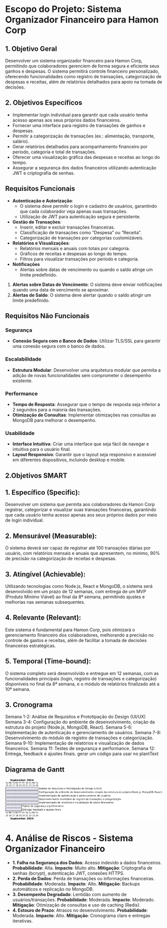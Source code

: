 # Escopo do Projeto: Sistema Organizador Financeiro para Hamon Corp

## 1. Objetivo Geral
Desenvolver um sistema organizador financeiro para Hamon Corp, permitindo que colaboradores gerenciem de forma segura e eficiente seus ganhos e despesas. O sistema permitirá controle financeiro personalizado, oferecendo funcionalidades como registro de transações, categorização de despesas e receitas, além de relatórios detalhados para apoio na tomada de decisões.

## 2. Objetivos Específicos
- Implementar login individual para garantir que cada usuário tenha acesso apenas aos seus próprios dados financeiros.
- Fornecer uma interface para registro de transações de ganhos e despesas.
- Permitir a categorização de transações (ex.: alimentação, transporte, salário).
- Gerar relatórios detalhados para acompanhamento financeiro por período, categoria e total de transações.
- Oferecer uma visualização gráfica das despesas e receitas ao longo do tempo.
- Assegurar a segurança dos dados financeiros utilizando autenticação JWT e criptografia de senhas.

## Requisitos Funcionais
- **Autenticação e Autorização**:
  - O sistema deve permitir o login e cadastro de usuários, garantindo que cada colaborador veja apenas suas transações.
  - Utilização de JWT para autenticação segura e persistente.
- **Gestão de Transações**:
  - Inserir, editar e excluir transações financeiras.
  - Classificação de transações como “Despesa” ou “Receita”.
  - Categorização de transações por categorias customizáveis.
- **Relatórios e Visualizações**:
  - Relatórios mensais e anuais com totais por categoria.
  - Gráficos de receitas e despesas ao longo do tempo.
  - Filtros para visualizar transações por período e categoria.
- **Notificações**
  - Alertas sobre datas de vencimento ou quando o saldo atinge um limite predefinido.

1. **Alertas sobre Datas de Vencimento**: O sistema deve enviar notificações quando uma data de vencimento se aproximar.
2. **Alertas de Saldo**: O sistema deve alertar quando o saldo atingir um limite predefinido.

## Requisitos Não Funcionais

### Segurança
- **Conexão Segura com o Banco de Dados**: Utilizar TLS/SSL para garantir uma conexão segura com o banco de dados.

### Escalabilidade
- **Estrutura Modular**: Desenvolver uma arquitetura modular que permita a adição de novas funcionalidades sem comprometer o desempenho existente.

### Performance
- **Tempo de Resposta**: Assegurar que o tempo de resposta seja inferior a 2 segundos para a maioria das transações.
- **Otimização de Consultas**: Implementar otimizações nas consultas ao MongoDB para melhorar o desempenho.

### Usabilidade
- **Interface Intuitiva**: Criar uma interface que seja fácil de navegar e intuitiva para o usuário final.
- **Layout Responsivo**: Garantir que o layout seja responsivo e acessível em diferentes dispositivos, incluindo desktop e mobile.

## 2.Objetivos SMART

## 1. Específico (Specific):
Desenvolver um sistema que permita aos colaboradores da Hamon Corp registrar, categorizar e visualizar suas transações financeiras, garantindo que cada usuário tenha acesso apenas aos seus próprios dados por meio de login individual.
## 2. Mensurável (Measurable):
O sistema deverá ser capaz de registrar até 100 transações diárias por usuário, com relatórios mensais e anuais que apresentem, no mínimo, 90% de precisão na categorização de receitas e despesas.
## 3. Atingível (Achievable):
Utilizando tecnologias como Node.js, React e MongoDB, o sistema será desenvolvido em um prazo de 12 semanas, com entrega de um MVP (Produto Mínimo Viável) ao final da 8ª semana, permitindo ajustes e melhorias nas semanas subsequentes.
## 4. Relevante (Relevant):
Este sistema é fundamental para Hamon Corp, pois otimizará o gerenciamento financeiro dos colaboradores, melhorando a precisão no controle de gastos e receitas, além de facilitar a tomada de decisões financeiras estratégicas.
## 5. Temporal (Time-bound):
O sistema completo será desenvolvido e entregue em 12 semanas, com as funcionalidades principais (login, registro de transações e categorização) disponíveis no final da 8ª semana, e o módulo de relatórios finalizado até a 10ª semana.

## 3. Cronograma 

Semana 1-2: Análise de Requisitos e Prototipação do Design (UI/UX)
Semana 3-4: Configuração do ambiente de desenvolvimento, criação da estrutura do projeto (Node.js, MongoDB, React).
Semana 5-6: Implementação de autenticação e gerenciamento de usuários.
Semana 7-8: Desenvolvimento do módulo de registro de transações e categorização.
Semana 9-10: Implementação de relatórios e visualização de dados financeiros.
Semana 11: Testes de segurança e performance.
Semana 12: Entrega, feedback e ajustes finais. gerar um código para usar no plantText

## Diagrama de Gantt
![alt text](Cronograma.png)

# 4. Análise de Riscos - Sistema Organizador Financeiro

- **1. Falha na Segurança dos Dados**: Acesso indevido a dados financeiros. **Probabilidade**: Alta. **Impacto**: Muito alto. **Mitigação**: Criptografia de senhas (bcrypt), autenticação JWT, conexões HTTPS.
- **2. Perda de Dados**: Perda de transações ou informações financeiras. **Probabilidade**: Moderada. **Impacto**: Alto. **Mitigação**: Backups automáticos e replicação no MongoDB.
- **3. Desempenho Degradado**: Lentidão com aumento de usuários/transações. **Probabilidade**: Moderada. **Impacto**: Moderado. **Mitigação**: Otimização de consultas e uso de caching (Redis).
- **4. Estouro de Prazo**: Atrasos no desenvolvimento. **Probabilidade**: Moderada. **Impacto**: Alto. **Mitigação**: Cronograma claro e entregas iterativas.

